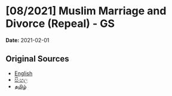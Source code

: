 # [08/2021] Muslim Marriage and Divorce (Repeal) - GS

**Date:** 2021-02-01

## Original Sources

- [English](https://documents.gov.lk/view/bills/2021/2/08-2021_E.pdf)
- [සිංහල](https://documents.gov.lk/view/bills/2021/2/08-2021_S.pdf)
- [தமிழ்](https://documents.gov.lk/view/bills/2021/2/08-2021_T.pdf)
